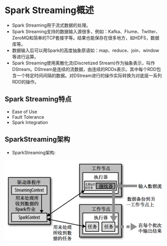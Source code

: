 # Spark Streaming概述

  - Spark Streaming用于流式数据的处理。
  - Spark Streaming支持的数据输入源很多，例如：Kafka、Flume、Twitter、ZeroMQ和简单的TCP套接字等。结果也能保存在很多地方，如HDFS，数据库等。
  - 数据输入后可以用Spark的高度抽象原语如：map、reduce、join、window等进行运算。
  - Spark Streaming使用离散化流(Discretized Stream)作为抽象表示，叫作DStream。DStream是连续的流数据，由连续的RDDs表示。其中每个RDD包含一个特定时间间隔的数据。对DStream进行的操作实际转换为对底层一系列RDD的操作。
  
## Spark Streaming特点
  
  - Ease of Use
  - Fault Tolerance
  - Spark Integration
  
## SparkStreaming架构

  - SparkStreaming架构:
  
  ![SparkStreaming架构](./图片/SparkStreaming架构.PNG)
  
  
